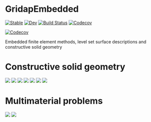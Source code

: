 # GridapEmbedded

[![Stable](https://img.shields.io/badge/docs-stable-blue.svg)](https://gridap.github.io/GridapEmbedded.jl/stable)
[![Dev](https://img.shields.io/badge/docs-dev-blue.svg)](https://gridap.github.io/GridapEmbedded.jl/dev)
[![Build Status](https://travis-ci.com/gridap/GridapEmbedded.jl.svg?branch=master)](https://travis-ci.com/gridap/GridapEmbedded.jl)
[![Codecov](https://codecov.io/gh/gridap/GridapEmbedded.jl/branch/master/graph/badge.svg)](https://codecov.io/gh/gridap/GridapEmbedded.jl)


[![Codecov](https://codecov.io/gh/gridap/GridapEmbedded.jl/branch/master/graph/badge.svg)](https://codecov.io/gh/gridap/GridapEmbedded.jl)


Embedded finite element methods, level set surface descriptions and constructive solid geometry

# Constructive solid geometry

![](assets/csg.png)
![](assets/csg_boundaries.png)
![](assets/csg_cube.png)
![](assets/csg_cylinders.png)
![](assets/csg_sphere.png)
![](assets/olympic_rings.png)
![](assets/stokes_tube.png)

# Multimaterial problems

![](assets/embedded_bimat_v2.png)
![](assets/embedded_bimat_warp_v2.png)
